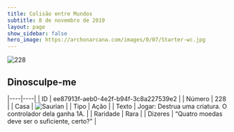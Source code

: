 ```yaml
---
title: Colisão entre Mundos
subtitle: 8 de novembro de 2019
layout: page
show_sidebar: false
hero_image: https://archonarcana.com/images/0/07/Starter-wc.jpg
---
```


![228](https://cdn.keyforgegame.com/media/card_front/pt/452_228_77MVFCXF4RM3_pt.png)

## Dinosculpe-me

|----|----|
| ID | ee87913f-aeb0-4e2f-b94f-3c8a227539e2 |
| Número | 228 |
| Casa | ![Saurian](https://archonarcana.com/images/thumb/9/9e/Saurian_P.png/22px-Saurian_P.png "Sauro") |
| Tipo | Ação |
| Texto | Jogar: Destrua uma criatura.  O controlador dela ganha 1A. |
| Raridade | Rara |
| Dizeres | “Quatro moedas deve ser o suficiente, certo?” |